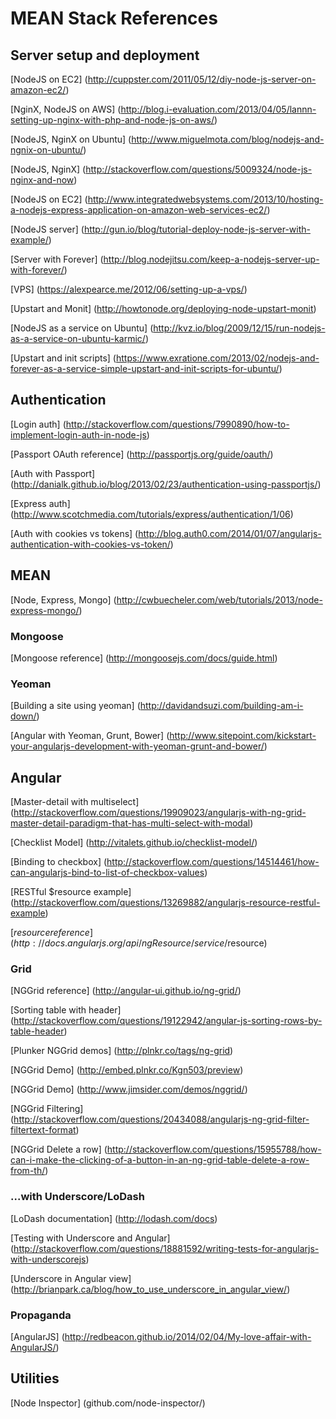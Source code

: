 # MEAN Stack References

## Server setup and deployment

[NodeJS on EC2] (http://cuppster.com/2011/05/12/diy-node-js-server-on-amazon-ec2/)

[NginX, NodeJS on AWS] (http://blog.i-evaluation.com/2013/04/05/lannn-setting-up-nginx-with-php-and-node-js-on-aws/)

[NodeJS, NginX on Ubuntu] (http://www.miguelmota.com/blog/nodejs-and-ngnix-on-ubuntu/)

[NodeJS, NginX] (http://stackoverflow.com/questions/5009324/node-js-nginx-and-now)

[NodeJS on EC2] (http://www.integratedwebsystems.com/2013/10/hosting-a-nodejs-express-application-on-amazon-web-services-ec2/)

[NodeJS server] (http://gun.io/blog/tutorial-deploy-node-js-server-with-example/)

[Server with Forever] (http://blog.nodejitsu.com/keep-a-nodejs-server-up-with-forever/)

[VPS] (https://alexpearce.me/2012/06/setting-up-a-vps/)

[Upstart and Monit] (http://howtonode.org/deploying-node-upstart-monit)

[NodeJS as a service on Ubuntu] (http://kvz.io/blog/2009/12/15/run-nodejs-as-a-service-on-ubuntu-karmic/)

[Upstart and init scripts] (https://www.exratione.com/2013/02/nodejs-and-forever-as-a-service-simple-upstart-and-init-scripts-for-ubuntu/)

## Authentication

[Login auth] (http://stackoverflow.com/questions/7990890/how-to-implement-login-auth-in-node-js)

[Passport OAuth reference] (http://passportjs.org/guide/oauth/)

[Auth with Passport] (http://danialk.github.io/blog/2013/02/23/authentication-using-passportjs/)

[Express auth] (http://www.scotchmedia.com/tutorials/express/authentication/1/06)

[Auth with cookies vs tokens] (http://blog.auth0.com/2014/01/07/angularjs-authentication-with-cookies-vs-token/)

## MEAN

[Node, Express, Mongo] (http://cwbuecheler.com/web/tutorials/2013/node-express-mongo/)

### Mongoose

[Mongoose reference] (http://mongoosejs.com/docs/guide.html)

### Yeoman
[Building a site using yeoman] (http://davidandsuzi.com/building-am-i-down/)

[Angular with Yeoman, Grunt, Bower] (http://www.sitepoint.com/kickstart-your-angularjs-development-with-yeoman-grunt-and-bower/)

## Angular

[Master-detail with multiselect] (http://stackoverflow.com/questions/19909023/angularjs-with-ng-grid-master-detail-paradigm-that-has-multi-select-with-modal)

[Checklist Model] (http://vitalets.github.io/checklist-model/)

[Binding to checkbox] (http://stackoverflow.com/questions/14514461/how-can-angularjs-bind-to-list-of-checkbox-values)

[RESTful $resource example] (http://stackoverflow.com/questions/13269882/angularjs-resource-restful-example)

[$resource reference] (http://docs.angularjs.org/api/ngResource/service/$resource)

### Grid
[NGGrid reference] (http://angular-ui.github.io/ng-grid/)

[Sorting table with header] (http://stackoverflow.com/questions/19122942/angular-js-sorting-rows-by-table-header)

[Plunker NGGrid demos] (http://plnkr.co/tags/ng-grid)

[NGGrid Demo] (http://embed.plnkr.co/Kgn503/preview)

[NGGrid Demo] (http://www.jimsider.com/demos/nggrid/)

[NGGrid Filtering] (http://stackoverflow.com/questions/20434088/angularjs-ng-grid-filter-filtertext-format)

[NGGrid Delete a row] (http://stackoverflow.com/questions/15955788/how-can-i-make-the-clicking-of-a-button-in-an-ng-grid-table-delete-a-row-from-th/)

### ...with Underscore/LoDash
[LoDash documentation] (http://lodash.com/docs)

[Testing with Underscore and Angular] (http://stackoverflow.com/questions/18881592/writing-tests-for-angularjs-with-underscorejs)

[Underscore in Angular view] (http://brianpark.ca/blog/how_to_use_underscore_in_angular_view/)

### Propaganda

[AngularJS] (http://redbeacon.github.io/2014/02/04/My-love-affair-with-AngularJS/)


## Utilities
[Node Inspector] (github.com/node-inspector/)

